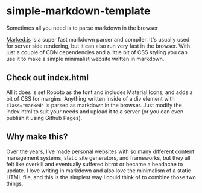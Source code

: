 # simple-markdown-template
Sometimes all you need is to parse markdown in the browser

[Marked.js](https://github.com/markedjs/marked) is a super fast markdown parser and compiler. It's usually used for server side rendering, but it can also run very fast in the browser. With just a couple of CDN dependencies and a little bit of CSS styling you can use it to make a simple  minimalist website written in markdown.

## Check out index.html
All it does is set Roboto as the font and includes Material Icons, and adds a bit of CSS for margins. Anything written inside of a div element with ```class="marked"``` is parsed as markdown in the browser. Just modify the index.html to suit your needs and upload it to a server (or you can even publish it using Github Pages). 

## Why make this?
Over the years, I've made personal websites with so many different content management systems, static site generators, and frameworks, but they all felt like overkill and eventually suffered bitrot or became a headache to update. I love writing in markdown and also love the minimalism of a static HTML file, and this is the simplest way I could think of to combine those two things. 
